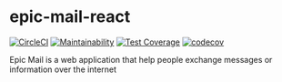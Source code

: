 # epic-mail-react
[![CircleCI](https://circleci.com/gh/vincentayorinde/epic-mail-react.svg?style=svg)](https://circleci.com/gh/vincentayorinde/epic-mail-react) [![Maintainability](https://api.codeclimate.com/v1/badges/68a3503a96d86968a3fa/maintainability)](https://codeclimate.com/github/vincentayorinde/epic-mail-react/maintainability) [![Test Coverage](https://api.codeclimate.com/v1/badges/68a3503a96d86968a3fa/test_coverage)](https://codeclimate.com/github/vincentayorinde/epic-mail-react/test_coverage) [![codecov](https://codecov.io/gh/vincentayorinde/epic-mail-react/branch/staging/graph/badge.svg)](https://codecov.io/gh/vincentayorinde/epic-mail-react)

Epic Mail is a web application that help people exchange messages or information over the internet
